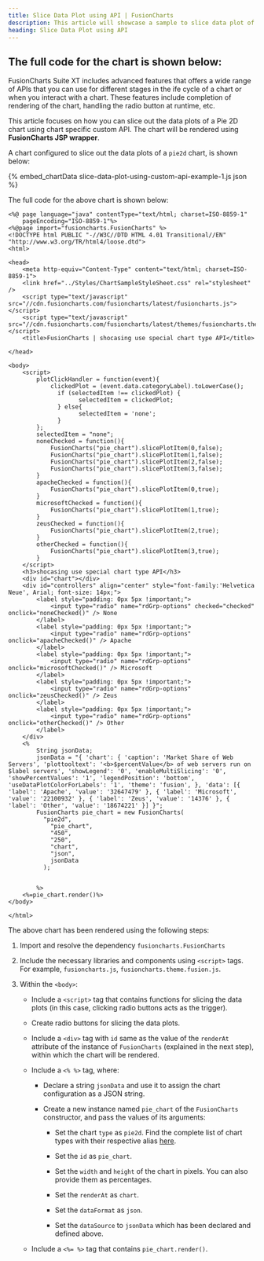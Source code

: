 ```yaml
---
title: Slice Data Plot using API | FusionCharts
description: This article will showcase a sample to slice data plot of the pie chart using chart specific custom API .
heading: Slice Data Plot using API
---
```


## The full code for the chart is shown below:

FusionCharts Suite XT includes advanced features that offers a wide range of APIs that you can use for different stages in the ife cycle of a chart or when you interact with a chart. These features include completion of rendering of the chart, handling the radio button at runtime, etc.

This article focuses on how you can slice out the data plots of a Pie 2D chart using chart specific custom API. The chart will be rendered using **FusionCharts JSP wrapper**. 

A chart configured to slice out the data plots of a `pie2d` chart, is shown below:

{% embed_chartData slice-data-plot-using-custom-api-example-1.js json %}

The full code for the above chart is shown below:

```
<%@ page language="java" contentType="text/html; charset=ISO-8859-1"
    pageEncoding="ISO-8859-1"%>
<%@page import="fusioncharts.FusionCharts" %>
<!DOCTYPE html PUBLIC "-//W3C//DTD HTML 4.01 Transitional//EN" "http://www.w3.org/TR/html4/loose.dtd">
<html>

<head>
    <meta http-equiv="Content-Type" content="text/html; charset=ISO-8859-1">
    <link href="../Styles/ChartSampleStyleSheet.css" rel="stylesheet" />
    <script type="text/javascript" src="//cdn.fusioncharts.com/fusioncharts/latest/fusioncharts.js"></script>
    <script type="text/javascript" src="//cdn.fusioncharts.com/fusioncharts/latest/themes/fusioncharts.theme.fusion.js"></script>
    <title>FusionCharts | shocasing use special chart type API</title>

</head>

<body>
    <script>
        plotClickHandler = function(event){
            clickedPlot = (event.data.categoryLabel).toLowerCase();
              if (selectedItem !== clickedPlot) {
                    selectedItem = clickedPlot;
              } else{
                    selectedItem = 'none';
              }
        };
        selectedItem = "none";
        noneChecked = function(){
            FusionCharts("pie_chart").slicePlotItem(0,false);
            FusionCharts("pie_chart").slicePlotItem(1,false);
            FusionCharts("pie_chart").slicePlotItem(2,false);
            FusionCharts("pie_chart").slicePlotItem(3,false);
        }
        apacheChecked = function(){
            FusionCharts("pie_chart").slicePlotItem(0,true);
        }
        microsoftChecked = function(){
            FusionCharts("pie_chart").slicePlotItem(1,true);
        }
        zeusChecked = function(){
            FusionCharts("pie_chart").slicePlotItem(2,true);
        }
        otherChecked = function(){
            FusionCharts("pie_chart").slicePlotItem(3,true);
        }
    </script>
    <h3>shocasing use special chart type API</h3>
    <div id="chart"></div>
    <div id="controllers" align="center" style="font-family:'Helvetica Neue', Arial; font-size: 14px;">
        <label style="padding: 0px 5px !important;">
            <input type="radio" name="rdGrp-options" checked="checked" onclick="noneChecked()" /> None
        </label>
        <label style="padding: 0px 5px !important;">
            <input type="radio" name="rdGrp-options" onclick="apacheChecked()" /> Apache
        </label>
        <label style="padding: 0px 5px !important;">
            <input type="radio" name="rdGrp-options" onclick="microsoftChecked()" /> Microsoft
        </label>
        <label style="padding: 0px 5px !important;">
            <input type="radio" name="rdGrp-options" onclick="zeusChecked()" /> Zeus
        </label>
        <label style="padding: 0px 5px !important;">
            <input type="radio" name="rdGrp-options" onclick="otherChecked()" /> Other
        </label>
    </div>
    <%
        String jsonData;
        jsonData = "{ 'chart': { 'caption': 'Market Share of Web Servers', 'plottooltext': '<b>$percentValue</b> of web servers run on $label servers', 'showLegend': '0', 'enableMultiSlicing': '0', 'showPercentValues': '1', 'legendPosition': 'bottom', 'useDataPlotColorForLabels': '1', 'theme': 'fusion', }, 'data': [{ 'label': 'Apache', 'value': '32647479' }, { 'label': 'Microsoft', 'value': '22100932' }, { 'label': 'Zeus', 'value': '14376' }, { 'label': 'Other', 'value': '18674221' }] }";
        FusionCharts pie_chart = new FusionCharts(
          "pie2d",
            "pie_chart",
            "450", 
            "250",
            "chart",
            "json",
            jsonData                
          );
      
       
        %>
    <%=pie_chart.render()%>
</body>

</html>
```

The above chart has been rendered using the following steps:

1. Import and resolve the dependency `fusioncharts.FusionCharts`

2. Include the necessary libraries and components using `<script>` tags. For example, `fusioncharts.js`, `fusioncharts.theme.fusion.js`. 

3. Within the `<body>`: 

    * Include a `<script>` tag that contains functions for slicing the data plots (in this case, clicking radio buttons acts as the trigger).

    * Create radio buttons for slicing the data plots.

    * Include a `<div>` tag with `id` same as the value of the `renderAt` attribute of the instance of `FusionCharts` (explained in the next step), within which the chart will be rendered. 

    * Include a `<% %>` tag, where:

        * Declare a string `jsonData` and use it to assign the chart configuration as a JSON string.

        * Create a new instance named `pie_chart` of the `FusionCharts` constructor, and pass the values of its arguments:

            * Set the chart `type` as `pie2d`. Find the complete list of chart types with their respective alias [here](https://www.fusioncharts.com/dev/chart-guide/list-of-charts).

            * Set the `id` as `pie_chart`.

            * Set the `width` and `height` of the chart in pixels. You can also provide them as percentages.

            * Set the `renderAt` as `chart`.

            * Set the `dataFormat` as `json`.

            * Set the `dataSource` to `jsonData` which has been declared and defined above.

    * Include a `<%= %>` tag that contains `pie_chart.render()`.
